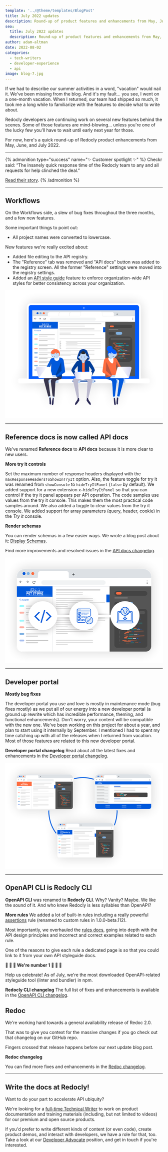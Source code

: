 ```yaml
---
template: '../@theme/templates/BlogPost'
title: July 2022 updates
description: Round-up of product features and enhancements from May, June, and July 2022
seo:
  title: July 2022 updates
  description: Round-up of product features and enhancements from May, June, and July 2022
author: adam-altman
date: 2022-08-02
categories:
  - tech-writers
  - developer-experience
  - api
image: blog-7.jpg
---
```


If we had to describe our summer activities in a word, "vacation" would nail it.
We've been missing from the blog.
And it's my fault... you see, I went on a one-month vacation.
When I returned, our team had shipped so much, it took me a long while to familiarize with the features to decide what to write about.

Redocly developers are continuing work on several new features behind the scenes.
Some of those features are mind-blowing... unless you're one of the lucky few you'll have to wait until early next year for those.

For now, here's a quick round-up of Redocly product enhancements from May, June, and July 2022.

***


{% admonition type="success" name="✨ Customer spotlight ✨" %}
Checkr said: “The insanely quick response time of the Redocly team to any and all requests for help clinched the deal.”

[Read their story](https://redocly.com/customers/checkr/).
{% /admonition %}


***

## Workflows

On the Workflows side, a slew of bug fixes throughout the three months, and a few new features.

Some important things to point out:

- All project names were converted to lowercase.

New features we're really excited about:

- Added file editing to the API registry.
- The "Reference" tab was removed and "API docs" button was added to the registry screen.
  All the former "Reference" settings were moved into the registry settings.
- Added an [API style guide](https://redocly.com/docs-legacy/settings/api-styleguide/) feature to enforce organization-wide API styles for better consistency across your organization.


![Workflows features](./images/workflows.png '#width=500px;')

***

## Reference docs is now called API docs

We've renamed **Reference docs** to **API docs** because it is more clear to new users.

**More try it controls**

Set the maximum number of response headers displayed with the `maxResponseHeadersToShowInTryIt` option.
Also, the feature toggle for try it was renamed from `showConsole` to `hideTryItPanel` (`false` by default).
We added support for a new extension `x-hideTryItPanel` so that you can control if the try it panel appears per API operation.
The code samples use values from the try it console.
This makes them the most practical code samples around.
We also added a toggle to clear values from the try it console.
We added support for array parameters (query, header, cookie) in the _Try it_ console.


**Render schemas**

You can render schemas in a few easier ways.
We wrote a blog post about it: [Display Schemas](./display-schemas.md).

Find more improvements and resolved issues in the [API docs changelog](../docs-legacy/api-reference-docs/changelog.md).

![API docs features](./images/refdocs.png '#width=500px;')

***

## Developer portal

**Mostly bug fixes**

The developer portal you use and love is mostly in maintenance mode (bug fixes mostly) as we put all of our energy into a new developer portal (a ground up rewrite which has incredible performance, theming, and functional enhancements).
Don't worry, your content will be compatible with the new one.
We've been working on this project for about a year, and plan to start using it internally by September.
I mentioned I had to spent my time catching up with all of the releases when I returned from vacation.
Most of those features are related to this new developer portal.

**Developer portal changelog**
Read about all the latest fixes and enhancements in the [Developer portal changelog](../docs-legacy/developer-portal/changelog.md).

![Developer portal features](./images/devportal.png '#width=500px;')

***

## OpenAPI CLI is Redocly CLI

**OpenAPI CLI** was renamed to **Redocly CLI**.
Why? Vanity? Maybe. We like the sound of it. And who knew Redocly is less syllables than OpenAPI?

**More rules**
We added a lot of built-in rules including a really powerful [assertions](../docs/cli/rules/configurable-rules) rule (renamed to custom rules in 1.0.0-beta.112).

Most importantly, we overhauled the [rules docs](../docs/cli/rules), going into depth with the API design principles and incorrect and correct examples related to each rule.

One of the reasons to give each rule a dedicated page is so that you could link to it from your own API styleguide docs.

**🎉 🎉 🎉 We're number 1 🎉 🎉 🎉**

Help us celebrate!
As of July, we're the most downloaded OpenAPI-related styleguide tool (linter and bundler) in npm.

**Redocly CLI changelog**
The full list of fixes and enhancements is available in the [OpenAPI CLI changelog](../docs/cli/changelog).

## Redoc

We're working hard towards a general availability release of Redoc 2.0.

That was to give you context for the massive changes if you go check out that changelog on our GitHub repo.

Fingers crossed that release happens before our next update blog post.

**Redoc changelog**

You can find more fixes and enhancements in the [Redoc changelog](https://github.com/Redocly/redoc/blob/master/CHANGELOG.md).

***

## Write the docs at Redocly!

Want to do your part to accelerate API ubiquity?

We're looking for a [full-time Technical Writer](https://redocly.com/careers/#technical-writer) to work on product documentation and training materials (including, but not limited to videos) for our premium and open source products.

If you'd prefer to write different kinds of content (or even code), create product demos, and interact with developers, we have a role for that, too. Take a look at our [Developer Advocate](https://redocly.com/careers/#developer-advocate) position, and get in touch if you're interested.
